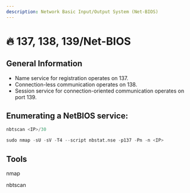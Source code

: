 ```yaml
---
description: Network Basic Input/Output System (Net-BIOS)
---
```


# 🔥 137, 138, 139/Net-BIOS

## General Information

* Name service for registration operates on 137.
* Connection-less communication operates on 138.
* Session service for connection-oriented communication operates on port 139.

## Enumerating a NetBIOS service:

```python
nbtscan <IP>/30

sudo nmap -sU -sV -T4 --script nbstat.nse -p137 -Pn -n <IP>
```

## Tools

nmap

nbtscan
